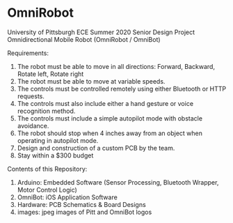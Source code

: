 # OmniRobot
University of Pittsburgh ECE Summer 2020 Senior Design Project
Omnidirectional Mobile Robot (OmniRobot / OmniBot)

Requirements:
1. The robot must be able to move in all directions: Forward, Backward, Rotate left, Rotate right 
2. The robot must be able to move at variable speeds. 
3. The controls must be controlled remotely using either Bluetooth or HTTP requests. 
4. The controls must also include either a hand gesture or voice recognition method. 
5. The controls must include a simple autopilot mode with obstacle avoidance. 
6. The robot should stop when 4 inches away from an object when operating in autopilot mode. 
7. Design and construction of a custom PCB by the team. 
8. Stay within a $300 budget 

Contents of this Repository:
1. Arduino: Embedded Software (Sensor Processing, Bluetooth Wrapper, Motor Control Logic)
2. OmniBot: iOS Application Software
3. Hardware: PCB Schematics & Board Designs
4. images: jpeg images of Pitt and OmniBot logos
